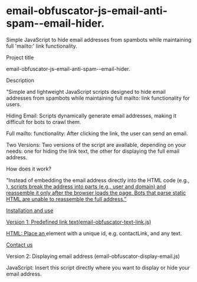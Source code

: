 # email-obfuscator-js-email-anti-spam--email-hider.
Simple JavaScript to hide email addresses from spambots while maintaining full 'mailto:' link functionality.

Project title

email-obfuscator-js-email-anti-spam--email-hider.

Description

"Simple and lightweight JavaScript scripts designed to hide email addresses from spambots while maintaining full mailto: link functionality for users.

Hiding Email: Scripts dynamically generate email addresses, making it difficult for bots to crawl them.

Full mailto: functionality: After clicking the link, the user can send an email.

Two Versions: Two versions of the script are available, depending on your needs: one for hiding the link text, the other for displaying the full email address.

How does it work?

"Instead of embedding the email address directly into the HTML code (e.g., <a href="mailto:user@domain.com">), scripts break the address into parts (e.g., user and domain) and reassemble it only after the browser loads the page. Bots that parse static HTML are unable to reassemble the full address."

Installation and use

Version 1: Predefined link text(email-obfuscator-text-link.js)

HTML: Place an <a> element with a unique id, e.g. contactLink, and any text.

  
  <html>
    <a id="kontaktLink" href="#">Contact us</a>
</html>
    <script LANGUAGE="JavaScript">
      var user = "yourname"; 
      var site = "yourdomin"; 
      var emailLink = "mailto:" + user + "@" + site;
      var kontaktLink = document.getElementById("kontaktLink");
      kontaktLink.href = emailLink;
    </script>

      

Version 2: Displaying email address (email-obfuscator-display-email.js)

JavaScript: Insert this script directly where you want to display or hide your email address.

    
<script LANGUAGE="JavaScript">
  var user = "yourname"; 
  var site = "yourdomin"; 

  document.write('<a href=\"mailto:' + user + '@' + site + '\">');
  document.write(user + '@' + site + '</a>');
</script>

  
